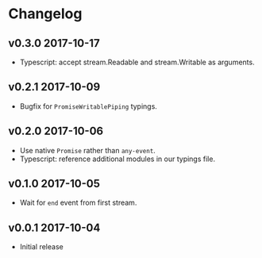 # Changelog

## v0.3.0 2017-10-17

  * Typescript: accept stream.Readable and stream.Writable as arguments.

## v0.2.1 2017-10-09

  * Bugfix for `PromiseWritablePiping` typings.

## v0.2.0 2017-10-06

  * Use native `Promise` rather than `any-event`.
  * Typescript: reference additional modules in our typings file.

## v0.1.0 2017-10-05

  * Wait for `end` event from first stream.

## v0.0.1 2017-10-04

  * Initial release
